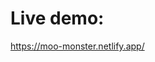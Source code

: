 <h1>
    Live demo:
</h1>
<a href="https://moo-monster.netlify.app/">https://moo-monster.netlify.app/</a>